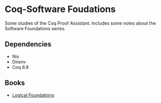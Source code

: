 # Coq-Software Foudations
Some studies of the Coq Proof Assistant. Includes some notes about the Software Foundations series.

## Dependencies

* Nix
* Direnv
* Coq 8.8

## Books

* [Logical Foundations](./LF)
